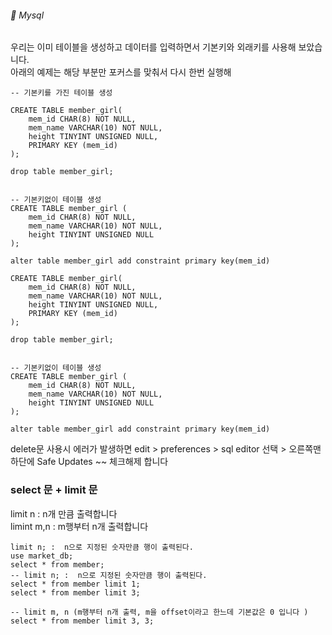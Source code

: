 ###### :cactus:  Mysql 

우리는 이미 테이블을 생성하고 데이터를 입력하면서 기본키와 외래키를 사용해 보았습니다.  
아래의 예제는 해당 부분만 포커스를 맞춰서 다시 한번 실행해 


``` 
-- 기본키를 가진 테이블 생성

CREATE TABLE member_girl(
    mem_id CHAR(8) NOT NULL,
    mem_name VARCHAR(10) NOT NULL,
    height TINYINT UNSIGNED NULL,
    PRIMARY KEY (mem_id)
);

drop table member_girl;


-- 기본키없이 테이블 생성
CREATE TABLE member_girl (
    mem_id CHAR(8) NOT NULL,
    mem_name VARCHAR(10) NOT NULL,
    height TINYINT UNSIGNED NULL
);

alter table member_girl add constraint primary key(mem_id)

CREATE TABLE member_girl(
    mem_id CHAR(8) NOT NULL,
    mem_name VARCHAR(10) NOT NULL,
    height TINYINT UNSIGNED NULL,
    PRIMARY KEY (mem_id)
);

drop table member_girl;


-- 기본키없이 테이블 생성
CREATE TABLE member_girl (
    mem_id CHAR(8) NOT NULL,
    mem_name VARCHAR(10) NOT NULL,
    height TINYINT UNSIGNED NULL
);

alter table member_girl add constraint primary key(mem_id)

```
delete문 사용시 에러가 발생하면 edit > preferences > sql editor 선택 > 오른쪽맨하단에 Safe Updates ~~ 체크해제 합니다


### select 문 + limit 문
limit n : n개 만큼 출력합니다   
limint m,n : m행부터 n개 출력합니다    

```
limit n; :  n으로 지정된 숫자만큼 행이 출력된다.
use market_db;
select * from member;
-- limit n; :  n으로 지정된 숫자만큼 행이 출력된다.
select * from member limit 1;
select * from member limit 3;

-- limit m, n (m행부터 n개 출력, m을 offset이라고 한느데 기본값은 0 입니다 )
select * from member limit 3, 3;

```



